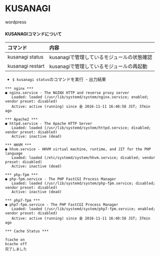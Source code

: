 # KUSANAGI
wordpress


#### KUSANAGIコマンドについて
|コマンド    |内容         |
|:-----------|:------------|
|kusanagi status|kusanagiで管理しているモジュールの状態確認|
|kusanagi restart|kusanagiで管理しているモジュールの再起動|

- `$ kusanagi status`のコマンドを実行
  - 出力結果
```
*** nginx ***
● nginx.service - The NGINX HTTP and reverse proxy server
   Loaded: loaded (/usr/lib/systemd/system/nginx.service; enabled; vendor preset: disabled)
   Active: active (running) since 金 2016-11-11 16:48:58 JST; 37min ago

*** Apache2 ***
● httpd.service - The Apache HTTP Server
   Loaded: loaded (/usr/lib/systemd/system/httpd.service; disabled; vendor preset: disabled)
   Active: inactive (dead)

*** HHVM ***
● hhvm.service - HHVM virtual machine, runtime, and JIT for the PHP language
   Loaded: loaded (/etc/systemd/system/hhvm.service; disabled; vendor preset: disabled)
   Active: inactive (dead)

*** php-fpm ***
● php-fpm.service - The PHP FastCGI Process Manager
   Loaded: loaded (/usr/lib/systemd/system/php-fpm.service; disabled; vendor preset: disabled)
   Active: inactive (dead)

*** php7-fpm ***
● php7-fpm.service - The PHP FastCGI Process Manager
   Loaded: loaded (/usr/lib/systemd/system/php7-fpm.service; enabled; vendor preset: disabled)
   Active: active (running) since 金 2016-11-11 16:48:58 JST; 37min ago

*** Cache Status ***

fcache on
bcache off
完了しました

```
